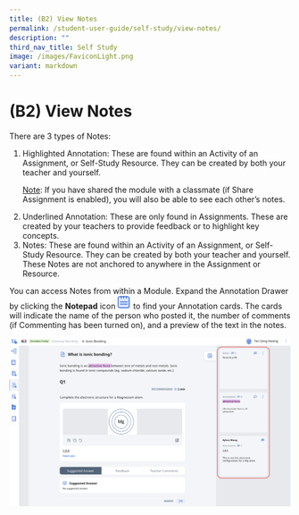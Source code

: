 ```yaml
---
title: (B2) View Notes
permalink: /student-user-guide/self-study/view-notes/
description: ""
third_nav_title: Self Study
image: /images/FaviconLight.png
variant: markdown
---
```

<h1 id="-2-view-notes">(B2) View Notes</h1>
<p>There are 3 types of Notes:</p>
<ol>
<li>Highlighted Annotation: These are found within an Activity of an Assignment, or Self-Study Resource. They can be created by both your teacher and yourself.</li>
	<p><u>Note</u>: If you have shared the module with a classmate (if Share Assignment is enabled), you will also be able to see each other’s notes.</p>
<li>Underlined Annotation: These are only found in Assignments. These are created by your teachers to provide feedback or to highlight key concepts.</li>
<li>Notes: These are found within an Activity of an Assignment, or Self-Study Resource. They can be created by both your teacher and yourself. These Notes are not anchored to anywhere in the Assignment or Resource.</li>
</ol>
<p>You can access Notes from within a Module. Expand the Annotation Drawer by clicking the <strong>Notepad</strong> icon <img style="width:1.5rem; display: inline;" src="/images/Icons/Note.svg" alt="View Notes #1"> to find your Annotation cards. The cards will indicate the name of the person who posted it, the number of comments (if Commenting has been turned on), and a preview of the text in the notes.</p>
<p><img src="/images/1Student/SS-ViewNotes.png" alt="View Notes #2"></p>